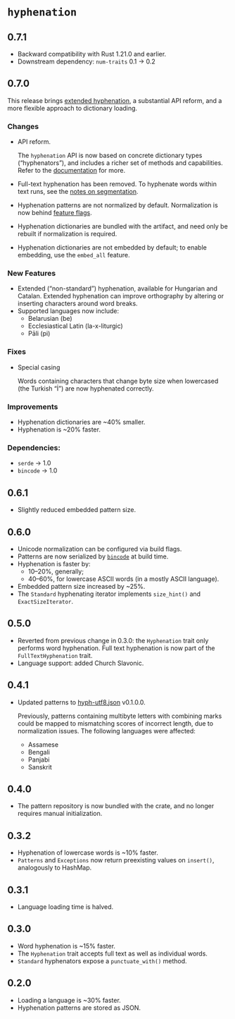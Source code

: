 # `hyphenation`

## 0.7.1

- Backward compatibility with Rust 1.21.0 and earlier.
- Downstream dependency: `num-traits` 0.1 → 0.2


## 0.7.0

This release brings [extended hyphenation](https://www.tug.org/TUGboat/tb27-1/tb86nemeth.pdf), a substantial API reform, and a more flexible approach to dictionary loading.


### Changes

- API reform.

  The `hyphenation` API is now based on concrete dictionary types (“hyphenators”), and includes a richer set of methods and capabilities. Refer to the [documentation](https://docs.rs/hyphenation) for more.

- Full-text hyphenation has been removed. To hyphenate words within text runs, see the [notes on segmentation](https://docs.rs/hyphenation/0.7.0/hyphenation/#segmentation).
- Hyphenation patterns are not normalized by default. Normalization is now behind [feature flags](https://docs.rs/hyphenation/0.7.0/hyphenation/#normalization).
- Hyphenation dictionaries are bundled with the artifact, and need only be rebuilt if normalization is required.
- Hyphenation dictionaries are not embedded by default; to enable embedding, use the `embed_all` feature.


### New Features

- Extended (“non-standard”) hyphenation, available for Hungarian and Catalan. Extended hyphenation can improve orthography by altering or inserting characters around word breaks.
- Supported languages now include:
  - Belarusian (be)
  - Ecclesiastical Latin (la-x-liturgic)
  - Pāli (pi)


### Fixes

- Special casing

  Words containing characters that change byte size when lowercased (the Turkish “İ”) are now hyphenated correctly.


### Improvements

- Hyphenation dictionaries are ~40% smaller.
- Hyphenation is ~20% faster.


### Dependencies:

- `serde` → 1.0
- `bincode` → 1.0


## 0.6.1

- Slightly reduced embedded pattern size.


## 0.6.0

- Unicode normalization can be configured via build flags.
- Patterns are now serialized by [`bincode`](https://github.com/TyOverby/bincode) at build time.
- Hyphenation is faster by:
  - 10–20%, generally;
  - 40–60%, for lowercase ASCII words (in a mostly ASCII language).
- Embedded pattern size increased by ~25%.
- The `Standard` hyphenating iterator implements `size_hint()` and `ExactSizeIterator`.


## 0.5.0

- Reverted from previous change in 0.3.0: the `Hyphenation` trait only performs word hyphenation. Full text hyphenation is now part of the `FullTextHyphenation` trait.
- Language support: added Church Slavonic.


## 0.4.1

- Updated patterns to [hyph-utf8.json](https://github.com/ndr-qef/hyph-utf8.json) v0.1.0.0.

  Previously, patterns containing multibyte letters with combining marks could be mapped to mismatching scores of incorrect length, due to normalization issues. The following languages were affected:
  - Assamese
  - Bengali
  - Panjabi
  - Sanskrit


## 0.4.0

- The pattern repository is now bundled with the crate, and no longer requires manual initialization.


## 0.3.2

- Hyphenation of lowercase words is ~10% faster.
- `Patterns` and `Exceptions` now return preexisting values on `insert()`, analogously to HashMap.


## 0.3.1

- Language loading time is halved.


## 0.3.0

- Word hyphenation is ~15% faster.
- The `Hyphenation` trait accepts full text as well as individual words.
- `Standard` hyphenators expose a `punctuate_with()` method.


## 0.2.0

- Loading a language is ~30% faster.
- Hyphenation patterns are stored as JSON.
